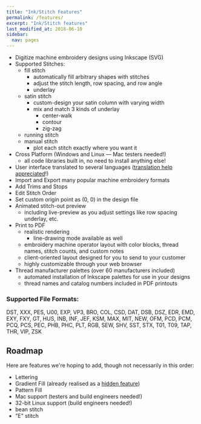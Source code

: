 ```yaml
---
title: "Ink/Stitch Features"
permalink: /features/
excerpt: "Ink/Stitch features"
last_modified_at: 2018-06-10
sidebar:
  nav: pages
---
```

* Digitize machine embroidery designs using Inkscape (SVG)
* Supported Stitches: 
  * fill stitch
    * automatically fill arbitrary shapes with stitches
    * adjust the stitch length, row spacing, and row angle
    * underlay
  * satin stitch
    * custom-design your satin column with varying width
    * mix and match 3 kinds of underlay
      * center-walk
      * contour
      * zig-zag
  * running stitch
  * manual stitch
    * plot each stitch exactly where you want it
* Cross Platform (Windows and Linux &mdash; Mac testers needed!)
  * all code libraries built in, no need to install anything else!
* User interface translated to several languages ([translation help appreciated](https://crowdin.com/project/inkstitch)!)
* Import and Export many popular machine embroidery formats
* Add Trims and Stops
* Edit Stitch Order
* Set custom origin point as (0, 0) in the design file
* Animated stitch-out preview
  * including live-preview as you adjust settings like row spacing underlay, etc.
* Print to PDF
  * realistic rendering
    * line-drawing mode available as well
  * embroidery machine operator layout with color blocks, thread names, stitch counts, and custom notes
  * client-oriented layout designed for you to send to your customer
  * highly customizable through your web browser
* Thread manufacturer palettes (over 60 manufacturers included)
  * automated installation of Inkscape palettes for use in your designs
  * thread names and catalog numbers included in PDF printouts

### Supported File Formats:

DST, XXX, PES, U00, EXP, VP3, BRO, COL, CSD, DAT, DSB, DSZ, EDR, EMD,  EXY, FXY, GT, HUS, INB, INF, JEF, KSM, MAX, MIT, NEW, OFM, PCD, PCM, PCQ, PCS, PEC, PHB, PHC, PLT, RGB, SEW, SHV, SST, STX, T01, T09, TAP, THR,  VIP, ZSK

## Roadmap

Here are features we're hoping to add, though not necessarily in this order:

* Lettering
* Gradient Fill (already realised as a [hidden feature](https://github.com/inkstitch/inkstitch/pull/108#issuecomment-369444197))
* Pattern Fill
* Mac support (testers and build engineers needed!)
* 32-bit Linux support (build engineers needed!)
* bean stitch
* "E" stitch


